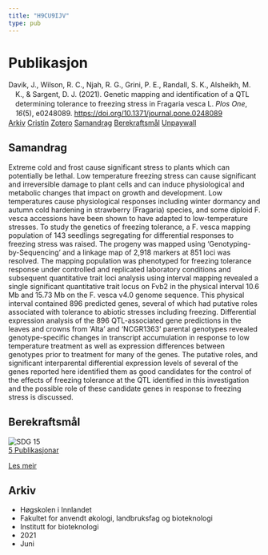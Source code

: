 ```yaml
---
title: "H9CU9IJV"
type: pub
---
```

<h1>Publikasjon</h1>
<article id="csl-bib-container-H9CU9IJV" class="csl-bib-container">
  <div class="csl-bib-body" style="line-height: 1.35; padding-left: 1em; text-indent:-1em;">
  <div class="csl-entry">Davik, J., Wilson, R. C., Njah, R. G., Grini, P. E., Randall, S. K., Alsheikh, M. K., &amp; Sargent, D. J. (2021). Genetic mapping and identification of a QTL determining tolerance to freezing stress in Fragaria vesca L. <i>Plos One</i>, <i>16</i>(5), e0248089. <a href="https://doi.org/10.1371/journal.pone.0248089">https://doi.org/10.1371/journal.pone.0248089</a></div>
</div>
  <div class="csl-bib-buttons">
    <a href="#taxonomy-article-H9CU9IJV" class="csl-bib-button">Arkiv</a>
    <a href="https://app.cristin.no/results/show.jsf?id=1919038" alt="Cristin URL" class="csl-bib-button">Cristin</a>
    <a href="http://zotero.org/groups/5402882/items/H9CU9IJV" alt="Zotero URL" class="csl-bib-button">Zotero</a>
    <a href="#abstract-article-H9CU9IJV" class="csl-bib-button">Samandrag</a>
    <a href="#sdg-article-H9CU9IJV" class="csl-bib-button">Berekraftsmål</a>
    <a href="https://journals.plos.org/plosone/article/file?id=10.1371/journal.pone.0248089&amp;type=printable" class="csl-bib-button">Unpaywall</a>
  </div>
  <div id="csl-bib-meta-container-H9CU9IJV"></div>
</article>
<div id="csl-bib-meta-H9CU9IJV" class="csl-bib-meta">
  <article id="abstract-article-H9CU9IJV" class="abstract-article">
    <h1>Samandrag</h1>
    Extreme cold and frost cause significant stress to plants which can potentially be lethal. Low temperature freezing stress can cause significant and irreversible damage to plant cells and can induce physiological and metabolic changes that impact on growth and development. Low temperatures cause physiological responses including winter dormancy and autumn cold hardening in strawberry (Fragaria) species, and some diploid F. vesca accessions have been shown to have adapted to low-temperature stresses. To study the genetics of freezing tolerance, a F. vesca mapping population of 143 seedlings segregating for differential responses to freezing stress was raised. The progeny was mapped using ‘Genotyping-by-Sequencing’ and a linkage map of 2,918 markers at 851 loci was resolved. The mapping population was phenotyped for freezing tolerance response under controlled and replicated laboratory conditions and subsequent quantitative trait loci analysis using interval mapping revealed a single significant quantitative trait locus on Fvb2 in the physical interval 10.6 Mb and 15.73 Mb on the F. vesca v4.0 genome sequence. This physical interval contained 896 predicted genes, several of which had putative roles associated with tolerance to abiotic stresses including freezing. Differential expression analysis of the 896 QTL-associated gene predictions in the leaves and crowns from ‘Alta’ and ‘NCGR1363’ parental genotypes revealed genotype-specific changes in transcript accumulation in response to low temperature treatment as well as expression differences between genotypes prior to treatment for many of the genes. The putative roles, and significant interparental differential expression levels of several of the genes reported here identified them as good candidates for the control of the effects of freezing tolerance at the QTL identified in this investigation and the possible role of these candidate genes in response to freezing stress is discussed.
  </article>
  <article id="sdg-article-H9CU9IJV" class="sdg-article">
    <h1>Berekraftsmål</h1>
    <div class="sdg-container"><div id="sdg15" class="sdg"> <img src="{{< params subfolder >}}images/sdg/sdg15_no.png" class="image" alt="SDG 15"> <div class="sdg-overlay"> <a href="{{< params subfolder >}}no/archive/?sdg=15#archive" class="sdg-publication-count"><span>5</span> Publikasjonar</a> <p><a href="NA" class="sdg-read-more">Les meir</a></p> </div> </div></div>
  </article>
  <article id="taxonomy-article-H9CU9IJV" class="taxonomy-article">
    <h1>Arkiv</h1>
    <ul>
      <li>Høgskolen i Innlandet</li>
      <li>Fakultet for anvendt økologi, landbruksfag og bioteknologi</li>
      <li>Institutt for bioteknologi</li>
      <li>2021</li>
      <li>Juni</li>
    </ul>
  </article>
</div>

